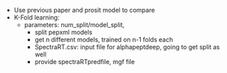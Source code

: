 - Use previous paper and prosit model to compare
- K-Fold learning:
	- parameters: num_split/model_split, 
		- split pepxml models
		- get n different models, trained on n-1 folds each
		- SpectraRT.csv: input file for alphapeptdeep, going to get split as well
		- provide spectraRTpredfile, mgf file